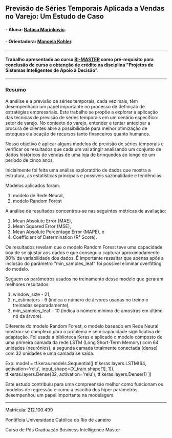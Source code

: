 ## 
## Previsão de Séries Temporais Aplicada a Vendas no Varejo: Um Estudo de Caso

#### - Aluna: [Natasa Marinkovic](https://github.com/natasariobgd).

#### - Orientadora: [Manoela Kohler](https://github.com/manoelakohler).

-----------------------------------------------

#### Trabalho apresentado ao curso [BI-MASTER](https://ica.puc-rio.ai/bi-master) como pré-requisito para conclusão de curso e obtenção de crédito na disciplina "Projetos de Sistemas Inteligentes de Apoio à Decisão".

----------------------------------------------------------------------

### Resumo

A análise e a previsão de séries temporais, cada vez mais, têm desempenhado um papel importante no processo de definição de estratégias empresariais.
Este trabalho se propõe a explorar a aplicação das técnicas de previsão de séries temporais em um cenário específico: setor de varejo.
No contexto do varejo, entender e tentar antecipar a procura de clientes abre a possibilidade para melhor otimização de estoques e alocação de recursos tanto financeiros quanto humanos.

Nosso objetivo é aplicar alguns modelos de previsão de séries temporais e verificar os resultados que cada um vai atingir analisando um conjunto de dados históricos de vendas de uma loja de brinquedos ao longo de um período de cinco anos.
   
Inicialmente foi feita uma análise exploratório de dados que mostra a estrutura, as estatísticas principais e possíveis sazonalidade e tendências.

Modelos aplicados foram:

1.	modelo de Rede Neural,
2.	modelo Random Forest

A análise de resultados concentrou-se nas seguintes métricas de avaliação:

1. Mean Absolute Error (MAE),
2. Mean Squared Error (MSE),
3. Mean Absolute Percentage Error (MAPE), e
4. Coefficient of Determination (R² Score).

Os resultados revelam que o modelo Random Forest teve uma capacidade boa de se ajustar aos dados e que conseguiu capturar aproximadamente 80% da variabilidade dos dados.
É importante ressaltar que apenas após a inclusão do parâmetro "min_samples_leaf" foi possível eliminar overfitting do modelo.

Seguem os parâmetros usados no treinamento desse modelo que geraram melhores resultados:

1. window_size - 21,
2. n_estimators - 9 (indica o número de árvores usadas no treino e treinadas separadamente),
3. min_samples_leaf - 10 (indica o número mínimo de amostras em último nó da árvore).

Diferente do modelo Random Forest, o modelo baseado em Rede Neural mostrou-se complexo para o problema e sem capacidade significativa de adaptação.
Foi usada a biblioteca Keras e aplicado o modelo composto de uma primeira camada da rede LSTM (Long Short-Term Memory) com 64 unidades (neurônios), a segunda camada totalmente conectada (dense) com 32 unidades e uma camada se saída.

Exp: model = tf.keras.models.Sequential([ tf.keras.layers.LSTM(64, activation='relu', input_shape=(X_train.shape[1], 1)), tf.keras.layers.Dense(32, activation='relu'), tf.keras.layers.Dense(1) ])

Este estudo contribuiu para uma compreensão melhor como funcionam os modelos de regressão e como a escolha dos hiper parâmetros desempenhou um papel importante na modelagem.

----------------------------------

Matrícula: 212.100.499

Pontifícia Universidade Católica do Rio de Janeiro

Curso de Pós Graduação Business Intelligence Master

